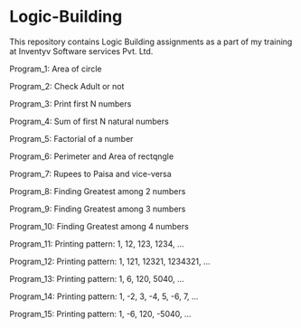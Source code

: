 # Logic-Building
This repository contains Logic Building assignments as a part of my training at Inventyv Software services Pvt. Ltd.

Program_1: Area of circle

Program_2: Check Adult or not

Program_3: Print first N numbers

Program_4: Sum of first N natural numbers

Program_5: Factorial of a number

Program_6: Perimeter and Area of rectqngle

Program_7: Rupees to Paisa and vice-versa

Program_8: Finding Greatest among 2 numbers

Program_9: Finding Greatest among 3 numbers

Program_10: Finding Greatest among 4 numbers

Program_11: Printing pattern: 1, 12, 123, 1234, ...

Program_12: Printing pattern: 1, 121, 12321, 1234321, ...

Program_13: Printing pattern: 1, 6, 120, 5040, ...

Program_14: Printing pattern: 1, -2, 3, -4, 5, -6, 7, ...

Program_15: Printing pattern: 1, -6, 120, -5040, ...
